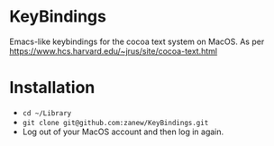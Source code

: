 # KeyBindings
Emacs-like keybindings for the cocoa text system on MacOS. As per https://www.hcs.harvard.edu/~jrus/site/cocoa-text.html

# Installation
- `cd ~/Library`
- `git clone git@github.com:zanew/KeyBindings.git`
- Log out of your MacOS account and then log in again.
